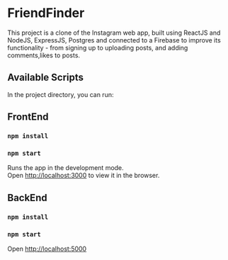 # FriendFinder
This project is a clone of the Instagram web app, built using ReactJS and NodeJS, ExpressJS, Postgres and connected to a Firebase to improve its functionality - from signing up to uploading posts, and adding comments,likes to posts.


## Available Scripts

In the project directory, you can run:


## FrontEnd 
### `npm install`
### `npm start`

Runs the app in the development mode.<br />
Open [http://localhost:3000](http://localhost:3000) to view it in the browser.

## BackEnd 
### `npm install`
### `npm start`
Open [http://localhost:5000](http://localhost:5000)

